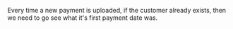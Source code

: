 Every time a new payment is uploaded, if the customer already exists, then we need to go see what it's first payment date was.
